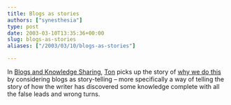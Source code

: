 ```yaml
---
title: Blogs as stories
authors: ["synesthesia"]
type: post
date: 2003-03-10T13:35:36+00:00
slug: blogs-as-stories 
aliases: ["/2003/03/10/blogs-as-stories"]

---
```

In [Blogs and Knowledge Sharing][1], [Ton][2] picks up the story of [why we do this][3] by considering blogs as story-telling &#8211; more specifically a way of telling the story of how the writer has discovered some knowledge complete with all the false leads and wrong turns.

 [1]: https://interdependent.blogspot.com/2003_03_01_interdependent_archive.html#90411373
 [2]: https://interdependent.blogspot.com/
 [3]: https://www.synesthesia.co.uk/blog/archives/meta_blogging/000156.php "Synesthesia : Why do we do this?"
